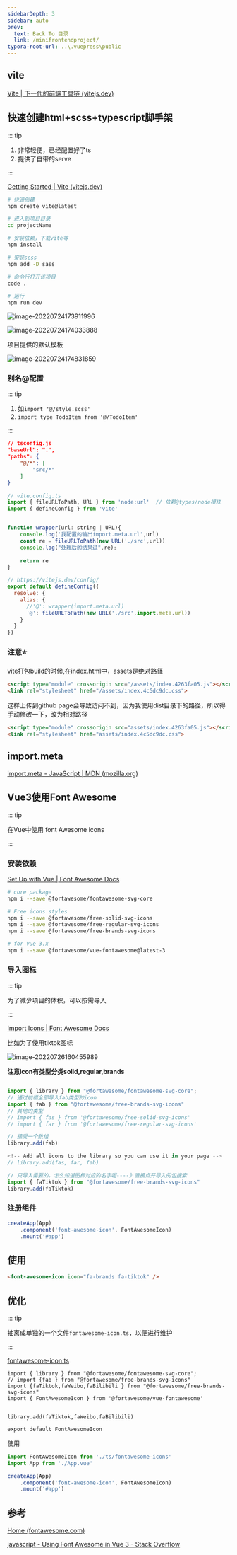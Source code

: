 ```yaml
---
sidebarDepth: 3
sidebar: auto
prev:
  text: Back To 目录
  link: /minifrontendproject/
typora-root-url: ..\.vuepress\public
---
```




## vite

[Vite | 下一代的前端工具链 (vitejs.dev)](https://cn.vitejs.dev/)



## 快速创建html+scss+typescript脚手架

::: tip

1. 非常轻便，已经配置好了ts
2. 提供了自带的serve

:::

[Getting Started | Vite (vitejs.dev)](https://vitejs.dev/guide/#scaffolding-your-first-vite-project)

```sh
# 快速创建
npm create vite@latest

# 进入到项目目录
cd projectName

# 安装依赖，下载vite等
npm install

# 安装scss
npm add -D sass

# 命令行打开该项目
code .

# 运行
npm run dev
```

![image-20220724173911996](/images/minifrontendproject/image-20220724173911996.png)

![image-20220724174033888](/images/minifrontendproject/image-20220724174033888.png)

项目提供的默认模板

![image-20220724174831859](/images/minifrontendproject/image-20220724174831859.png)



### 别名@配置

::: tip

1. 如`import '@/style.scss'`
2. `import type TodoItem from '@/TodoItem'` 

:::

```json
// tsconfig.js
"baseUrl": ".",
"paths": {
    "@/*": [
        "src/*"
    ]
}
```



```js
// vite.config.ts
import { fileURLToPath, URL } from 'node:url'  // 依赖@types/node模块
import { defineConfig } from 'vite'


function wrapper(url: string | URL){
    console.log('我配置的输出import.meta.url',url)
    const re = fileURLToPath(new URL('./src',url))
    console.log("处理后的结果过",re);
    
    return re
}

// https://vitejs.dev/config/
export default defineConfig({
  resolve: {
    alias: {
      //'@': wrapper(import.meta.url)
      '@': fileURLToPath(new URL('./src',import.meta.url))
    }
  }
})
```





### 注意⭐

vite打包build的时候,在index.html中，assets是绝对路径

```html
<script type="module" crossorigin src="/assets/index.4263fa05.js"></script>
<link rel="stylesheet" href="/assets/index.4c5dc9dc.css">
```

这样上传到github page会导致访问不到，因为我使用dist目录下的路径，所以得手动修改一下，改为相对路径

```html
<script type="module" crossorigin src="assets/index.4263fa05.js"></script>
<link rel="stylesheet" href="assets/index.4c5dc9dc.css">
```





## import.meta

[import.meta - JavaScript | MDN (mozilla.org)](https://developer.mozilla.org/en-US/docs/Web/JavaScript/Reference/Operators/import.meta)





## Vue3使用Font Awesome 

::: tip

在Vue中使用 font Awesome icons

:::



### 安装依赖

[Set Up with Vue | Font Awesome Docs](https://fontawesome.com/docs/web/use-with/vue/)

```sh
# core package
npm i --save @fortawesome/fontawesome-svg-core

# Free icons styles
npm i --save @fortawesome/free-solid-svg-icons
npm i --save @fortawesome/free-regular-svg-icons
npm i --save @fortawesome/free-brands-svg-icons

# for Vue 3.x
npm i --save @fortawesome/vue-fontawesome@latest-3
```



### 导入图标

::: tip

为了减少项目的体积，可以按需导入

:::

[Import Icons | Font Awesome Docs](https://fontawesome.com/docs/apis/javascript/import-icons)

比如为了使用tiktok图标

![image-20220726160455989](/images/minifrontendproject/image-20220726155247346.png)



**注意icon有类型分类solid,regular,brands**

```js

import { library } from "@fortawesome/fontawesome-svg-core";
// 通过前缀全部导入fab类型的icon
import { fab } from "@fortawesome/free-brands-svg-icons"
// 其他的类型
// import { fas } from '@fortawesome/free-solid-svg-icons'
// import { far } from '@fortawesome/free-regular-svg-icons'

// 接受一个数组
library.add(fab)

<!-- Add all icons to the library so you can use it in your page -->
// library.add(fas, far, fab)
```

```js
// 只导入需要的，怎么知道图标对应的名字呢----》直接点开导入的包搜索
import { faTiktok } from "@fortawesome/free-brands-svg-icons"
library.add(faTiktok)
```



### 注册组件

```js
createApp(App)
    .component('font-awesome-icon', FontAwesomeIcon)
    .mount('#app')
```



## 使用

```html
<font-awesome-icon icon="fa-brands fa-tiktok" />
```



## 优化

::: tip

抽离成单独的一个文件`fontawesome-icon.ts`，以便进行维护

:::

[fontawesome-icon.ts](https://github.com/Q10Viking/Mini-FrontEnd-project/blob/main/33%20Increment%20Counter/vite-project/src/ts/fontawesome-icons.ts)

```tsx
import { library } from "@fortawesome/fontawesome-svg-core";
// import {fab } from "@fortawesome/free-brands-svg-icons"
import {faTiktok,faWeibo,faBilibili } from "@fortawesome/free-brands-svg-icons"
import { FontAwesomeIcon } from '@fortawesome/vue-fontawesome'


library.add(faTiktok,faWeibo,faBilibili)

export default FontAwesomeIcon
```

使用

```js
import FontAwesomeIcon from './ts/fontawesome-icons'
import App from './App.vue'

createApp(App)
    .component('font-awesome-icon', FontAwesomeIcon)
    .mount('#app')
```



## 参考

[Home (fontawesome.com)](https://blog.fontawesome.com/how-to-use-vue-js-with-font-awesome/)

[javascript - Using Font Awesome in Vue 3 - Stack Overflow](https://stackoverflow.com/questions/66389974/using-font-awesome-in-vue-3)
